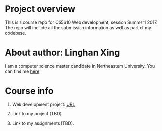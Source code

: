# Project overview

This is a course repo for CS5610 Web development, session Summer1 2017. 
The repo will include all the submission information as well as part of
my codebase. 

# About author: Linghan Xing

I am a computer science master candidate in Northeastern University. 
You can find me [here](linghanxing.com). 

# Course info

1. Web development project: [URL](https://linghan-xing-web-2017summer1.herokuapp.com)

2. Link to my project (TBD).

3. Link to my assignments (TBD).
